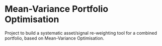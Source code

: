# Mean-Variance Portfolio Optimisation
Project to build a systematic asset/signal re-weighting tool for a combined portfolio, based on Mean-Variance Optimisation.
